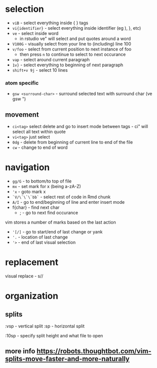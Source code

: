 # selection
* `viB` - select everything inside { } tags
* `vi{identifier}` - select everything inside identifier (eg ), }, etc)
* `ve` - select inside word
    - in rstudio ve" will select and put quotes around a word
* `V100G` - visually select from your line to (including) line 100
* `v/foo` - select from current position to next instance of foo
  - then press `n` to continue to select to next occurance
* `vap` - select around current paragraph
* `1v}` - select everything to beginning of next paragraph
* `shift+v 9j` - select 10 lines

### atom specific
* `gsw <surround-char>` - surround selected text with surround char (ve gsw ")

## movement
* `ci<tag>` select delete and go to insert mode between tags - ci" will select all text within quote
* `vi<tag>` just select
* `0dg` - delete from beginning of current line to end of the file
* `cw` - change to end of word

# navigation
* `gg/G` - to bottom/to top of file
* `mx` - set mark for x (being a-zA-Z)
* `'x` - goto mark x
* `` `V/\`\`\`bb` `` - select rest of code in Rmd chunk
* `A/I` - go to end/beginning of line and enter insert mode
* f{char} - find next char
	* ; - go to next find occurance

vim stores a number of marks based on the last action

* `'[/]` - go to start/end of last change or yank    
* `'.` - location of last change
* `'>` - end of last visual selection

# replacement
visual replace - s/<existing>/<replacement>

# organization
## splits
:vsp - vertical split
:sp - horizontal split

:10sp <filename> - specify split height and what file to open
## more info https://robots.thoughtbot.com/vim-splits-move-faster-and-more-naturally
